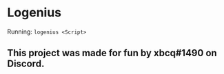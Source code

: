 # Logenius

Running: 
`logenius <Script>`

## This project was made for fun by xbcq#1490 on Discord.
